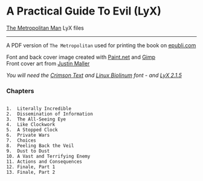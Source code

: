 A Practical Guide To Evil (LyX)
===============================

[The Metropolitan Man](https://www.fanfiction.net/s/10360716/1/) LyX files

----------

A PDF version of `The Metropolitan` used for printing the book on [epubli.com](https://www.epubli.de/)

Font and back cover image created with [Paint.net](http://www.getpaint.net/) and [Gimp](https://www.gimp.org/)  
Front cover art from [Justin Maller](http://justinmaller.com/wallpapers/)

*You will need the [Crimson Text](https://www.google.com/fonts/specimen/Crimson+Text) and [ Linux Biolinum](http://sourceforge.net/projects/linuxlibertine/?source=typ_redirect) font - and [LyX 2.1.5](http://www.lyx.org/)*

### Chapters
~~~

1.  Literally Incredible
2.  Dissemination of Information
3.  The All-Seeing Eye
4.  Like Clockwork
5.  A Stopped Clock
6.  Private Wars
7.  Choices
8.  Peeling Back the Veil
9.  Dust to Dust
10. A Vast and Terrifying Enemy
11. Actions and Consequences
12. Finale, Part 1
13. Finale, Part 2

~~~
